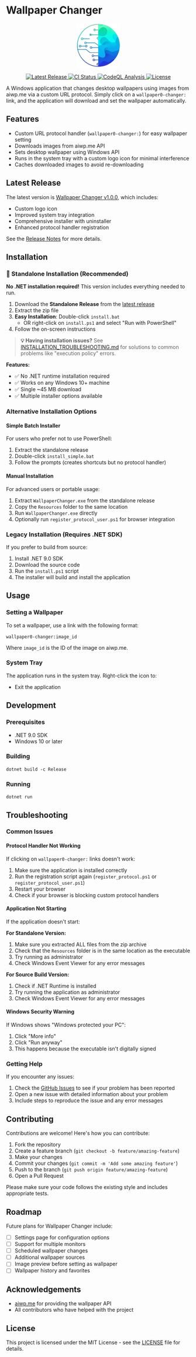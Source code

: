 # Wallpaper Changer

<p align="center">
  <img src="logo-120.png" alt="Wallpaper Changer Logo" width="120" height="120">
</p>

<p align="center">
  <a href="https://github.com/asifthewebguy/wallpaper0-changer/releases/latest">
    <img src="https://img.shields.io/github/v/release/asifthewebguy/wallpaper0-changer" alt="Latest Release">
  </a>
  <a href="https://github.com/asifthewebguy/wallpaper0-changer/actions/workflows/ci.yml">
    <img src="https://github.com/asifthewebguy/wallpaper0-changer/actions/workflows/ci.yml/badge.svg" alt="CI Status">
  </a>
  <a href="https://github.com/asifthewebguy/wallpaper0-changer/actions/workflows/codeql-analysis.yml">
    <img src="https://github.com/asifthewebguy/wallpaper0-changer/actions/workflows/codeql-analysis.yml/badge.svg" alt="CodeQL Analysis">
  </a>
  <a href="https://github.com/asifthewebguy/wallpaper0-changer/blob/master/LICENSE">
    <img src="https://img.shields.io/github/license/asifthewebguy/wallpaper0-changer" alt="License">
  </a>
</p>

A Windows application that changes desktop wallpapers using images from aiwp.me via a custom URL protocol. Simply click on a `wallpaper0-changer:` link, and the application will download and set the wallpaper automatically.

## Features

- Custom URL protocol handler (`wallpaper0-changer:`) for easy wallpaper setting
- Downloads images from aiwp.me API
- Sets desktop wallpaper using Windows API
- Runs in the system tray with a custom logo icon for minimal interference
- Caches downloaded images to avoid re-downloading

## Latest Release

The latest version is [Wallpaper Changer v1.0.0](https://github.com/asifthewebguy/wallpaper0-changer/releases/tag/v1.0.0), which includes:

- Custom logo icon
- Improved system tray integration
- Comprehensive installer with uninstaller
- Enhanced protocol handler registration

See the [Release Notes](https://github.com/asifthewebguy/wallpaper0-changer/releases/tag/v1.0.0) for more details.

## Installation

### 🚀 Standalone Installation (Recommended)

**No .NET installation required!** This version includes everything needed to run.

1. Download the **Standalone Release** from the [latest release](https://github.com/asifthewebguy/wallpaper0-changer/releases/latest)
2. Extract the zip file
3. **Easy Installation**: Double-click `install.bat`
   - OR right-click on `install.ps1` and select "Run with PowerShell"
4. Follow the on-screen instructions

> **💡 Having installation issues?** See [INSTALLATION_TROUBLESHOOTING.md](INSTALLATION_TROUBLESHOOTING.md) for solutions to common problems like "execution policy" errors.

**Features:**
- ✅ No .NET runtime installation required
- ✅ Works on any Windows 10+ machine
- ✅ Single ~45 MB download
- ✅ Multiple installer options available

### Alternative Installation Options

#### Simple Batch Installer
For users who prefer not to use PowerShell:
1. Extract the standalone release
2. Double-click `install_simple.bat`
3. Follow the prompts (creates shortcuts but no protocol handler)

#### Manual Installation
For advanced users or portable usage:
1. Extract `WallpaperChanger.exe` from the standalone release
2. Copy the `Resources` folder to the same location
3. Run `WallpaperChanger.exe` directly
4. Optionally run `register_protocol_user.ps1` for browser integration

### Legacy Installation (Requires .NET SDK)

If you prefer to build from source:

1. Install .NET 9.0 SDK
2. Download the source code
3. Run the `install.ps1` script
4. The installer will build and install the application

## Usage

### Setting a Wallpaper

To set a wallpaper, use a link with the following format:

```
wallpaper0-changer:image_id
```

Where `image_id` is the ID of the image on aiwp.me.

### System Tray

The application runs in the system tray. Right-click the icon to:
- Exit the application

## Development

### Prerequisites

- .NET 9.0 SDK
- Windows 10 or later

### Building

```
dotnet build -c Release
```

### Running

```
dotnet run
```

## Troubleshooting

### Common Issues

#### Protocol Handler Not Working

If clicking on `wallpaper0-changer:` links doesn't work:

1. Make sure the application is installed correctly
2. Run the registration script again (`register_protocol.ps1` or `register_protocol_user.ps1`)
3. Restart your browser
4. Check if your browser is blocking custom protocol handlers

#### Application Not Starting

If the application doesn't start:

**For Standalone Version:**
1. Make sure you extracted ALL files from the zip archive
2. Check that the `Resources` folder is in the same location as the executable
3. Try running as administrator
4. Check Windows Event Viewer for any error messages

**For Source Build Version:**
1. Check if .NET Runtime is installed
2. Try running the application as administrator
3. Check Windows Event Viewer for any error messages

#### Windows Security Warning

If Windows shows "Windows protected your PC":
1. Click "More info"
2. Click "Run anyway"
3. This happens because the executable isn't digitally signed

### Getting Help

If you encounter any issues:

1. Check the [GitHub Issues](https://github.com/asifthewebguy/wallpaper0-changer/issues) to see if your problem has been reported
2. Open a new issue with detailed information about your problem
3. Include steps to reproduce the issue and any error messages

## Contributing

Contributions are welcome! Here's how you can contribute:

1. Fork the repository
2. Create a feature branch (`git checkout -b feature/amazing-feature`)
3. Make your changes
4. Commit your changes (`git commit -m 'Add some amazing feature'`)
5. Push to the branch (`git push origin feature/amazing-feature`)
6. Open a Pull Request

Please make sure your code follows the existing style and includes appropriate tests.

## Roadmap

Future plans for Wallpaper Changer include:

- [ ] Settings page for configuration options
- [ ] Support for multiple monitors
- [ ] Scheduled wallpaper changes
- [ ] Additional wallpaper sources
- [ ] Image preview before setting as wallpaper
- [ ] Wallpaper history and favorites

## Acknowledgements

- [aiwp.me](https://aiwp.me) for providing the wallpaper API
- All contributors who have helped with the project

## License

This project is licensed under the MIT License - see the [LICENSE](LICENSE) file for details.

